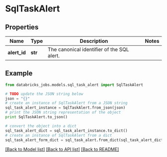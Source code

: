 # SqlTaskAlert


## Properties
Name | Type | Description | Notes
------------ | ------------- | ------------- | -------------
**alert_id** | **str** | The canonical identifier of the SQL alert. | 

## Example

```python
from databricks_jobs.models.sql_task_alert import SqlTaskAlert

# TODO update the JSON string below
json = "{}"
# create an instance of SqlTaskAlert from a JSON string
sql_task_alert_instance = SqlTaskAlert.from_json(json)
# print the JSON string representation of the object
print SqlTaskAlert.to_json()

# convert the object into a dict
sql_task_alert_dict = sql_task_alert_instance.to_dict()
# create an instance of SqlTaskAlert from a dict
sql_task_alert_form_dict = sql_task_alert.from_dict(sql_task_alert_dict)
```
[[Back to Model list]](../README.md#documentation-for-models) [[Back to API list]](../README.md#documentation-for-api-endpoints) [[Back to README]](../README.md)


